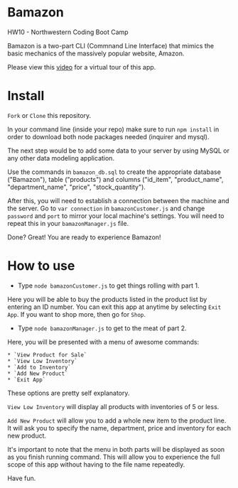 # Bamazon

HW10 - Northwestern Coding Boot Camp 

Bamazon is a two-part CLI (Commnand Line Interface) that mimics the basic mechanics of the massively popular website, Amazon. 

Please view this [video](https://vimeo.com/199404266) for a virtual tour of this app. 

# Install

`Fork` or `Clone` this repository. 

In your command line (inside your repo) make sure to run `npm install` in order to download both node packages needed (inquirer and mysql). 

The next step would be to add some data to your server by using MySQL or any other data modeling application. 

Use the commands in `bamazon_db.sql` to create the appropriate database ("Bamazon"), table ("products") and columns ("id_item", "product_name", "department_name", "price", "stock_quantity"). 

After this, you will need to establish a connection between the machine and the server. Go to `var connection` in `bamazonCustomer.js` and change `password` and `port` to mirror your local machine's settings. You will need to repeat this in your `bamazonManager.js` file. 

Done? Great! You are ready to experience Bamazon!

# How to use 

* Type `node bamazonCustomer.js` to get things rolling with part 1. 

 Here you will be able to buy the products listed in the product list by entering an ID number.
 You can exit this app at anytime by selecting `Exit App`. If you want to shop more, then go for `Shop`.

* Type `node bamazonManager.js` to get to the meat of part 2.

 Here, you will be presented with a menu of awesome commands: 

	* `View Product for Sale`
	* `View Low Inventory`
	* `Add to Inventory`
	* `Add New Product`
	* `Exit App` 
 
 These options are pretty self explanatory.

 `View Low Inventory` will display all products with inventories of 5 or less.

 `Add New Product` will allow you to add a whole new item to the product line. It will ask you to specify the name, department, price and inventory for each new product. 



It's important to note that the menu in both parts will be displayed as soon as you finish running command. This will allow you to experience the full scope of this app without having to the file name repeatedly. 

Have fun. 












